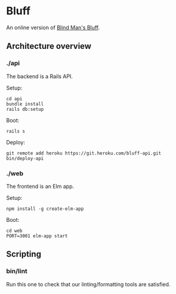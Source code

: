 # Bluff

An online version of [Blind Man's Bluff](<https://en.wikipedia.org/wiki/Blind_man%27s_bluff_(poker)>).

## Architecture overview

### ./api

The backend is a Rails API.

Setup:

```
cd api
bundle install
rails db:setup
```

Boot:

```
rails s
```

Deploy:

```
git remote add heroku https://git.heroku.com/bluff-api.git
bin/deploy-api
```

### ./web

The frontend is an Elm app.

Setup:

```
npm install -g create-elm-app
```

Boot:

```
cd web
PORT=3001 elm-app start
```

## Scripting

### bin/lint

Run this one to check that our linting/formatting tools are satisfied.
